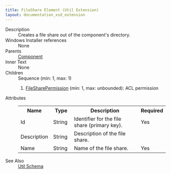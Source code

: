 ```yaml
---
title: FileShare Element (Util Extension)
layout: documentation_xsd_extension
---
```

<dl>
  <dt>Description</dt>
  <dd>Creates a file share out of the component's directory.</dd>
  <dt>Windows Installer references</dt>
  <dd>None</dd>
  <dt>Parents</dt>
  <dd>
    <a href="../wix/component">Component</a>
  </dd>
  <dt>Inner Text</dt>
  <dd>None</dd>
  <dt>Children</dt>
  <dd>Sequence (min: 1, max: 1)<ol><li><a href="../util/filesharepermission" class="extension">FileSharePermission</a> (min: 1, max: unbounded): ACL permission</li></ol></dd>
  <dt>Attributes</dt>
  <dd>
    <table cellspacing="0" cellpadding="0" class="schema">
      <tr>
        <th width="15%">Name</th>
        <th width="15%">Type</th>
        <th width="65%">Description</th>
        <th width="15%">Required</th>
      </tr>
      <tr>
        <td>Id</td>
        <td>String</td>
        <td>Identifier for the file share (primary key).</td>
        <td>Yes</td>
      </tr>
      <tr>
        <td>Description</td>
        <td>String</td>
        <td>Description of the file share.</td>
        <td>&nbsp;</td>
      </tr>
      <tr>
        <td>Name</td>
        <td>String</td>
        <td>Name of the file share.</td>
        <td>Yes</td>
      </tr>
    </table>
  </dd>
  <dt>See Also</dt>
  <dd>
    <a href="../util">Util Schema</a>
  </dd>
</dl>
